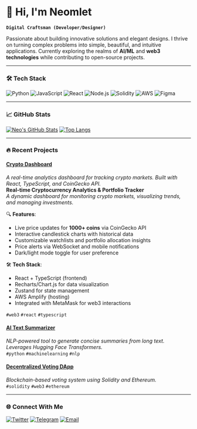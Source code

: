 # 👋 Hi, I'm Neomlet

**`Digital Craftsman (Developer/Designer)`**  

Passionate about building innovative solutions and elegant designs. I thrive on turning complex problems into simple, beautiful, and intuitive applications. Currently exploring the realms of **AI/ML** and **web3 technologies** while contributing to open-source projects.

---

### 🛠️ Tech Stack

![Python](https://img.shields.io/badge/-Python-3776AB?style=flat&logo=python&logoColor=white)
![JavaScript](https://img.shields.io/badge/-JavaScript-F7DF1E?style=flat&logo=javascript&logoColor=black)
![React](https://img.shields.io/badge/-React-61DAFB?style=flat&logo=react&logoColor=black)
![Node.js](https://img.shields.io/badge/-Node.js-339933?style=flat&logo=node.js&logoColor=white)
![Solidity](https://img.shields.io/badge/-Solidity-363636?style=flat&logo=solidity&logoColor=white)
![AWS](https://img.shields.io/badge/-AWS-232F3E?style=flat&logo=amazon-aws)
![Figma](https://img.shields.io/badge/-Figma-F24E1E?style=flat&logo=figma&logoColor=white)

---

### 📈 GitHub Stats

[![Neo's GitHub Stats](https://github-readme-stats.vercel.app/api?username=neomlet&show_icons=true&theme=radical)](https://github.com/neomlet)
[![Top Langs](https://github-readme-stats.vercel.app/api/top-langs/?username=neomlet&layout=compact&theme=radical)](https://github.com/neomlet)

---

### 🔥 Recent Projects

#### [Crypto Dashboard](https://github.com/neomlet/crypto-dash)  
_A real-time analytics dashboard for tracking crypto markets. Built with React, TypeScript, and CoinGecko API._  
**Real-time Cryptocurrency Analytics & Portfolio Tracker**  
*A dynamic dashboard for monitoring crypto markets, visualizing trends, and managing investments.*  

🔍 **Features**:  
- Live price updates for **1000+ coins** via CoinGecko API  
- Interactive candlestick charts with historical data  
- Customizable watchlists and portfolio allocation insights  
- Price alerts via WebSocket and mobile notifications  
- Dark/light mode toggle for user preference  

🛠️ **Tech Stack**:  
- React + TypeScript (frontend)  
- Recharts/Chart.js for data visualization  
- Zustand for state management  
- AWS Amplify (hosting)  
- Integrated with MetaMask for web3 interactions

`#web3` `#react` `#typescript`

#### [AI Text Summarizer](https://github.com/neomlet/ai-summarizer)  
_NLP-powered tool to generate concise summaries from long text. Leverages Hugging Face Transformers._  
`#python` `#machinelearning` `#nlp`

#### [Decentralized Voting DApp](https://github.com/neomlet/voting-dapp)  
_Blockchain-based voting system using Solidity and Ethereum._  
`#solidity` `#web3` `#ethereum`

---

### 🌐 Connect With Me

[![Twitter](https://img.shields.io/badge/-Twitter-1DA1F2?style=flat&logo=twitter&logoColor=white)](https://twitter.com/neomlet)
[![Telegram](https://img.shields.io/badge/-Telegram-26A5E4?style=flat&logo=telegram&logoColor=white)](https://t.me/otoamatsukami)
[![Email](https://img.shields.io/badge/-Email-D14836?style=flat&logo=gmail&logoColor=white)](mailto:good.bqw@gmail.com)
